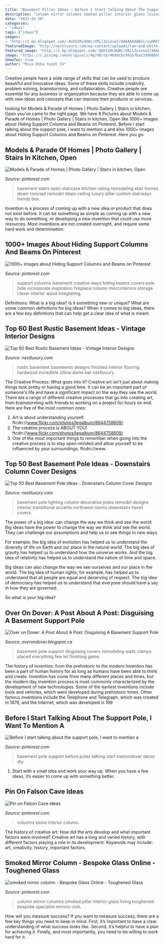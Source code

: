 ```yaml
---
title: "Basement Pillar Ideas ~ Before I Start Talking About The Support Pole, I Want To Mention A"
description: "Column mirror columns smoked pillar interior glass living toughened bespoke specialist mirrors club"
date: "2023-01-28"
categories:
- "ideas"
tags: ["ideas"]
images:
- "http://2.bp.blogspot.com/-AUX1SKLHUWc/VRLlZxioseI/AAAAAAAABzc/iwhMChwhnHo/s1600/image10.jpeg"
featuredImage: "http://nextluxury.com/wp-content/uploads/tan-and-white-decorative-interior-design-basement-pole-ideas.jpg"
featured_image: "http://2.bp.blogspot.com/-AUX1SKLHUWc/VRLlZxioseI/AAAAAAAABzc/iwhMChwhnHo/s1600/image10.jpeg"
image: "https://i.pinimg.com/originals/4b/d0/cb/4bd0cbc94357ba13d9008e5ff82d5bc7.jpg"
ShowToc: true
author: "Miss Otha Yundt IV"
---
```



Creative people have a wide range of skills that can be used to produce beautiful and innovative ideas. Some of these skills include creativity, problem solving, brainstorming, and collaboration. Creative people are essential for any business or organization because they are able to come up with new ideas and concepts that can improve their products or services.

	

		
looking for Models &amp; Parade of Homes | Photo Gallery | Stairs in kitchen, Open you've came to the right page. We have 8 Pictures about Models &amp; Parade of Homes | Photo Gallery | Stairs in kitchen, Open like 1000+ images about Hiding Support Columns and Beams on Pinterest, Before I start talking about the support pole, I want to mention a and also 1000+ images about Hiding Support Columns and Beams on Pinterest. Here you go:
		
    
## Models &amp; Parade Of Homes | Photo Gallery | Stairs In Kitchen, Open

<img loading=lazy src="https://i.pinimg.com/originals/4b/d0/cb/4bd0cbc94357ba13d9008e5ff82d5bc7.jpg" onerror="this.onerror=null;this.src='https://tse4.mm.bing.net/th?id=OIP.IZ7ElRhSsK2P4XcOt-R2VwHaLG&amp;pid=15.1';" alt="Models &amp; Parade of Homes | Photo Gallery | Stairs in kitchen, Open">

_Source: pinterest.com_

>basement stairs open staircase kitchen railing remodeling stair homes down concept remodel steps ceiling luxury pillar custom stairways trendy box. 

	

Invention is a process of coming up with a new idea or product that does not exist before. It can be something as simple as coming up with a new way to do something, or developing a new invention that could use more resources. Most inventions are not created overnight, and require some hard work and determination.

    
## 1000+ Images About Hiding Support Columns And Beams On Pinterest

<img loading=lazy src="https://s-media-cache-ak0.pinimg.com/236x/9f/e7/87/9fe7870e7798657e3cf29733daf8a62c.jpg" onerror="this.onerror=null;this.src='https://tse1.mm.bing.net/th?id=OIP.5lPk-U59FbSMbeTaa-2S4wAAAA&amp;pid=15.1';" alt="1000+ images about Hiding Support Columns and Beams on Pinterest">

_Source: pinterest.com_

>support columns basement creative ways hiding beams covers pole hide incorporate inspiration fireplace column meccinteriors storage clever interior wood integrating. 

	

Definitions: What is a big idea? Is it something new or unique? What are some common definitions for big ideas?
When it comes to big ideas, there are a few key definitions that can help get a clear idea of what is meant.

    
## Top 60 Best Rustic Basement Ideas - Vintage Interior Designs

<img loading=lazy src="http://nextluxury.com/wp-content/uploads/amazing-ideas-for-rustic-basements.jpg" onerror="this.onerror=null;this.src='https://tse1.mm.bing.net/th?id=OIP.1JfI0mr8CU3n8WyOAltMlAHaFj&amp;pid=15.1';" alt="Top 60 Best Rustic Basement Ideas - Vintage Interior Designs">

_Source: nextluxury.com_

>rustic basement basements designs finished interior flooring hardwood incredible zillow stone bar nextluxury. 

	

The Creative Process: What goes into it?
Creative art isn't just about making things look pretty or having a good time. It can be an important part of someone's life and have a significant impact on the way they see the world. There are a range of different creative processes that go into creating art, from brainstorming with friends to working on a project for hours on end. Here are five of the most common ones: 
1) Art is about understanding yourself. ftcdn://www.flickr.com/photos/legalbum/8644758609/
2) The creative process is ABOUT YOU! ftcdn://www.flickr.com/photos/legalbum/8644758609/
3) One of the most important things to remember when going into the creative process is to stay open-minded and allow yourself to be influenced by your surroundings. ftcdn://www.

    
## Top 50 Best Basement Pole Ideas - Downstairs Column Cover Designs

<img loading=lazy src="http://nextluxury.com/wp-content/uploads/tan-and-white-decorative-interior-design-basement-pole-ideas.jpg" onerror="this.onerror=null;this.src='https://tse1.mm.bing.net/th?id=OIP.GZXRkEsQ_XQ-VJdwCS-K5wHaFj&amp;pid=15.1';" alt="Top 50 Best Basement Pole Ideas - Downstairs Column Cover Designs">

_Source: nextluxury.com_

>basement pole lighting column decorative poles remodel designs interior transitional accents northwest rooms downstairs tweet covers. 

	

The power of a big idea: can change the way we think and see the world
Big ideas have the power to change the way we think and see the world. They can challenge our assumptions and help us to see things in new ways.


For example, the big idea of evolution has helped us to understand the diversity of life on Earth and our place in the natural world. The big idea of gravity has helped us to understand how the universe works. And the big idea of relativity has helped us to understand the nature of time and space.



Big ideas can also change the way we see ourselves and our place in the world. The big idea of human rights, for example, has helped us to understand that all people are equal and deserving of respect. The big idea of democracy has helped us to understand that everyone should have a say in how they are governed.



So what is your big idea?

    
## Over On Dover: A Post About A Post: Disguising A Basement Support Pole

<img loading=lazy src="http://2.bp.blogspot.com/-AUX1SKLHUWc/VRLlZxioseI/AAAAAAAABzc/iwhMChwhnHo/s1600/image10.jpeg" onerror="this.onerror=null;this.src='https://tse3.mm.bing.net/th?id=OIP.cYn1nDe4LkYdOy9i-bzPpAHaJ4&amp;pid=15.1';" alt="Over on Dover: A Post About A Post: Disguising A Basement Support Pole">

_Source: overondover.blogspot.ca_

>basement pole support disguising covers remodeling walls clamps placed everything few let finishing game. 

	

The history of invention: from the prehistoric to the modern
Invention has been a part of human history for as long as humans have been able to think and create. Invention has come from many different places and times, but the modern day invention process is most commonly characterized by the development of new technologies. Some of the earliest inventions include tools and vehicles, which were developed during prehistoric times. Other famous inventions include the Telephone and Telegraph, which was created in 1876, and the Internet, which was developed in 199
    
## Before I Start Talking About The Support Pole, I Want To Mention A

<img loading=lazy src="https://i.pinimg.com/originals/a9/1a/aa/a91aaaa2a7e64dd5da10439e1af13c8b.jpg" onerror="this.onerror=null;this.src='https://tse4.mm.bing.net/th?id=OIP.AMnEpMS6gqr5iezPc2kJLQHaJ4&amp;pid=15.1';" alt="Before I start talking about the support pole, I want to mention a">

_Source: pinterest.com_

>basement pole support before poles talking start overondover decor diy. 

	

1. Start with a small idea and work your way up. When you have a few ideas, it’s easier to come up with something better.

    
## Pin On Falson Cave Ideas

<img loading=lazy src="https://i.pinimg.com/736x/30/63/a1/3063a14977d73bfb56fa39c29cf5a3fb--stone-columns-porcelain-floor.jpg" onerror="this.onerror=null;this.src='https://tse3.mm.bing.net/th?id=OIP.DoUL6-rXaL8_X0Ll0ONzQgHaJ3&amp;pid=15.1';" alt="Pin on Falson Cave ideas">

_Source: pinterest.com_

>columns stone interior column. 

	

The history of creative art: How did the arts develop and what important factors were involved?
Creative art has a long and varied history, with different factors playing a role in its development. Keywords may include: art, creativity, history, important factors.

    
## Smoked Mirror Column - Bespoke Glass Online - Toughened Glass

<img loading=lazy src="https://i.pinimg.com/originals/66/06/ea/6606eae5da9e219f95c7427fb3859703.jpg" onerror="this.onerror=null;this.src='https://tse1.mm.bing.net/th?id=OIP.pegMLCY3vY0xgw3D6tuVOQHaNK&amp;pid=15.1';" alt="smoked mirror column - Bespoke Glass Online - Toughened Glass">

_Source: pinterest.com_

>column mirror columns smoked pillar interior glass living toughened bespoke specialist mirrors club. 

	

How will you measure success?
If you want to measure success, there are a few key things you need to keep in mind. First, it’s important to have a clear understanding of what success looks like. Second, it’s helpful to have a plan for achieving it. Finally, and most importantly, you need to be willing to work hard for it.

